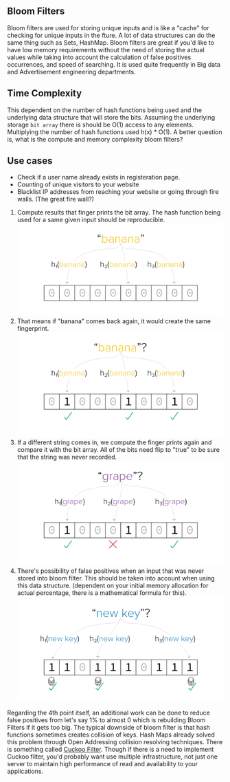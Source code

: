 ## Bloom Filters
Bloom filters are used for storing unique inputs and is like a "cache" for checking for unique inputs in the fture. A lot of data structures 
 can do the same thing such as Sets, HashMap. Bloom filters are great if you'd like to have low memory requirements without the need of storing the actual values while taking into account the calculation of 
 false positives occurrences, and speed of searching. It is used quite frequently in Big data and Advertisement engineering departments.
## Time Complexity
This dependent on the number of hash functions being used and the underlying data structure that will store the bits. 
Assuming the underlying storage `bit array` there is should be O(1) access to any elements. Multiplying the 
number of hash functions used h(x) * O(1). A better question is, what is the compute and memory complexity bloom filters?  

## Use cases
 - Check if a user name already exists in registeration page. 
 - Counting of unique visitors to your website
 - Blacklist IP addresses from reaching your website or going through fire walls. (The great fire wall?)

1. Compute results that finger prints the bit array. The hash function being used for a same given input should be reproducible. 
![Insertion](./bm_insertion.gif)
2. That means if "banana" comes back again, it would create the same fingerprint. 
![Membership Querying](./bm_membership.png)
3. If a different string comes in, we compute the finger prints again and compare it with the bit array. All of the bits need flip to "true" to be sure that the string was never recorded.
![Membership Querying 2](./bm_membership2.png)
4. There's possibility of false positives when an input that was never stored into bloom filter. This should be taken into account when using this data structure. (dependent on your initial memory allocation for actual percentage, there is a mathematical formula for this).
![False Positive](././bm_fp.png)

Regarding the 4th point itself, an additional work can be done to reduce false positives from let's say 1% to almost 0 which is rebuilding 
Bloom Filters if it gets too big. The typical downside of bloom filter is that hash functions sometimes creates 
collision of keys. Hash Maps already solved this problem through Open Addressing collision resolving techniques. There is something called
[Cuckoo Filter](https://en.wikipedia.org/wiki/Cuckoo_filter). Though if there is a need to implement Cuckoo filter, you'd probably want use 
multiple infrastructure, not just one server to maintain high performance of read and availability to your applications.
